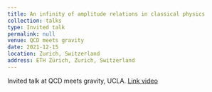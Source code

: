 ```yaml
---
title: An infinity of amplitude relations in classical physics
collection: talks
type: Invited talk
permalink: null
venue: QCD meets gravity
date: 2021-12-15
location: Zurich, Switzerland
address: ETH Zürich, Zurich, Switzerland
---
```


Invited talk at QCD meets gravity, UCLA. [Link video](https://www.youtube.com/watch?v=KnxY-lWn9u0)
